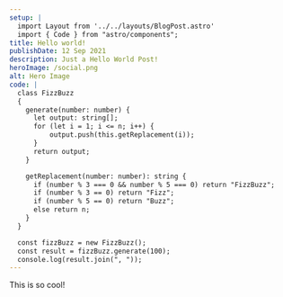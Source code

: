 ```yaml
---
setup: |
  import Layout from '../../layouts/BlogPost.astro'
  import { Code } from "astro/components";
title: Hello world!
publishDate: 12 Sep 2021
description: Just a Hello World Post!
heroImage: /social.png
alt: Hero Image
code: |
  class FizzBuzz
  {
    generate(number: number) {
      let output: string[];
      for (let i = 1; i <= n; i++) {
          output.push(this.getReplacement(i));
      }
      return output;
    }

    getReplacement(number: number): string {
      if (number % 3 === 0 && number % 5 === 0) return "FizzBuzz";
      if (number % 3 == 0) return "Fizz";
      if (number % 5 == 0) return "Buzz";
      else return n;
    }
  }

  const fizzBuzz = new FizzBuzz();
  const result = fizzBuzz.generate(100);
  console.log(result.join(", "));
---
```


This is so cool!

<Code code={frontmatter.code} lang="js" theme="github-dark-dimmed" />
